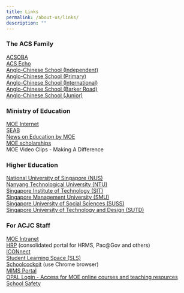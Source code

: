```yaml
---
title: Links
permalink: /about-us/links/
description: ""
---
```

### The ACS Family


[ACSOBA](https://www.acsoba.net/) <br>
[ACS Echo](https://acsecho.com/)<br>
[Anglo-Chinese School (Independent)](https://www.acsindep.moe.edu.sg/)<br>
[Anglo-Chinese School (Primary)](https://acspri.moe.edu.sg/)<br>
[Anglo-Chinese School (International)](https://www.acsinternational.com.sg/)<br>
[Anglo-Chinese School (Barker Road)](https://www.acsbr.moe.edu.sg/)<br>
[Anglo-Chinese School (Junior)](https://acsjunior.sg/)



  

### Ministry of Education

[MOE Internet](https://www.moe.gov.sg/)<br>
[SEAB](https://www.seab.gov.sg/)<br>
[News on Education by MOE](https://www.schoolbag.edu.sg/)<br>
[MOE scholarships](https://www.moe.gov.sg/teach/OverviewScholarship.htm)<br>
MOE Video Clips - Making A Difference

  

### Higher Education


[National University of Singapore (NUS)](http://www.nus.edu.sg/)<br>
[Nanyang Technological University (NTU)](https://www.ntu.edu.sg/Pages/home.aspx)<br>
[Singapore Institute of Technology (SIT)](https://www.singaporetech.edu.sg/)<br>
[Singapore Management University (SMU)](https://www.smu.edu.sg/)<br>
[Singapore University of Social Sciences (SUSS)](https://www.suss.edu.sg/)<br>
[Singapore University of Technology and Design (SUTD)](https://www.sutd.edu.sg/)

  

### For ACJC Staff


[MOE Intranet](https://intranet.moe.gov.sg/Pages/Home.aspx)<br>
[HRP](https://www.hrp.gov.sg/hrp/#/)&nbsp;(consolidated portal for HRMS, Pac@Gov and others) <br>
[ICONnect](https://icon.moe.edu.sg/)<br>
[Student Learning Space (SLS)](https://vle.learning.moe.edu.sg/login)<br>
[Schoolcockpit](https://schoolcockpit.moe.gov.sg/)&nbsp;(use Chrome browser)<br>
[MIMS Portal](https://idp.mims.moe.gov.sg/nidp/app/login)<br>
[OPAL Login - Access for MOE online courses and teaching resources](https://idm.opal2.moe.edu.sg/account/login?returnUrl=%2F)<br>
[School Safety](http://intranet.moe.gov.sg/schoolsafety/)